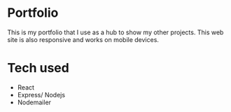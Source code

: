 # Portfolio

This is my portfolio that I use as a hub to show my other projects. This web site is also responsive and works on mobile devices.

# Tech used

- React
- Express/ Nodejs
- Nodemailer
